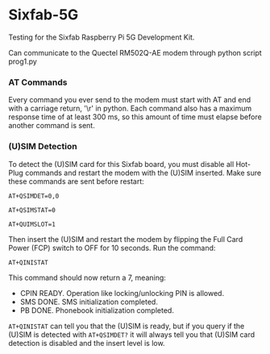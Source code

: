 # Sixfab-5G
Testing for the Sixfab Raspberry Pi 5G Development Kit.

Can communicate to the Quectel RM502Q-AE modem through python script prog1.py

### AT Commands

Every command you ever send to the modem must start with AT and end with a carriage return, '\r' in python. Each command also has a maximum response time of at least 300 ms, so this amount of time must elapse before another command is sent.

### (U)SIM Detection
To detect the (U)SIM card for this Sixfab board, you must disable all Hot-Plug commands and restart the modem with the (U)SIM inserted. Make sure these commands are sent before restart:

```
AT+QSIMDET=0,0

AT+QSIMSTAT=0

AT+QUIMSLOT=1
```

Then insert the (U)SIM and restart the modem by flipping the Full Card Power (FCP) switch to OFF for 10 seconds. Run the command:

```
AT+QINISTAT
```

This command should now return a 7, meaning:
- CPIN READY. Operation like locking/unlocking PIN is allowed.
- SMS DONE. SMS initialization completed.
- PB DONE. Phonebook initialization completed.

`AT+QINISTAT` can tell you that the (U)SIM is ready, but if you query if the (U)SIM is detected with `AT+QSIMDET?` it will always tell you that (U)SIM card detection is disabled and the insert level is low.